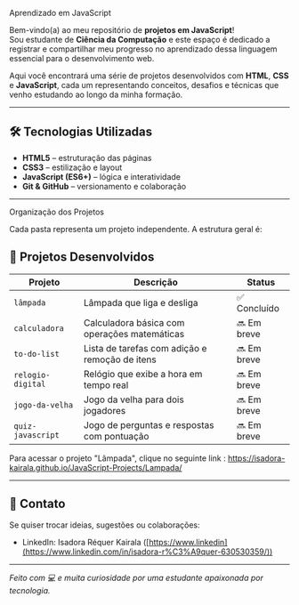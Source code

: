 Aprendizado em JavaScript

Bem-vindo(a) ao meu repositório de **projetos em JavaScript**!  
Sou estudante de **Ciência da Computação** e este espaço é dedicado a registrar e compartilhar meu progresso no aprendizado dessa linguagem essencial para o desenvolvimento web.

Aqui você encontrará uma série de projetos desenvolvidos com **HTML**, **CSS** e **JavaScript**, cada um representando conceitos, desafios e técnicas que venho estudando ao longo da minha formação.

---

## 🛠 Tecnologias Utilizadas

- **HTML5** – estruturação das páginas
- **CSS3** – estilização e layout
- **JavaScript (ES6+)** – lógica e interatividade
- **Git & GitHub** – versionamento e colaboração

---

 Organização dos Projetos

Cada pasta representa um projeto independente. A estrutura geral é:


## 📌 Projetos Desenvolvidos

| Projeto             | Descrição                                         | Status       |
|---------------------|---------------------------------------------------|--------------|
| `lâmpada`           | Lâmpada que liga e desliga                        | ✅ Concluído|
| `calculadora`       | Calculadora básica com operações matemáticas      | 🔜 Em breve |
| `to-do-list`        | Lista de tarefas com adição e remoção de itens    | 🔜 Em breve |
| `relogio-digital`   | Relógio que exibe a hora em tempo real            | 🔜 Em breve |
| `jogo-da-velha`     | Jogo da velha para dois jogadores                 | 🔜 Em breve |
| `quiz-javascript`   | Jogo de perguntas e respostas com pontuação       | 🔜 Em breve |


Para acessar o projeto "Lâmpada", clique no seguinte link : 
https://isadora-kairala.github.io/JavaScript-Projects/Lampada/


---

## 💬 Contato

Se quiser trocar ideias, sugestões ou colaborações:


- LinkedIn: Isadora Réquer Kairala ([https://www.linkedin](https://www.linkedin.com/in/isadora-r%C3%A9quer-630530359/))

---

_Feito com 💻 e muita curiosidade por uma estudante apaixonada por tecnologia._


